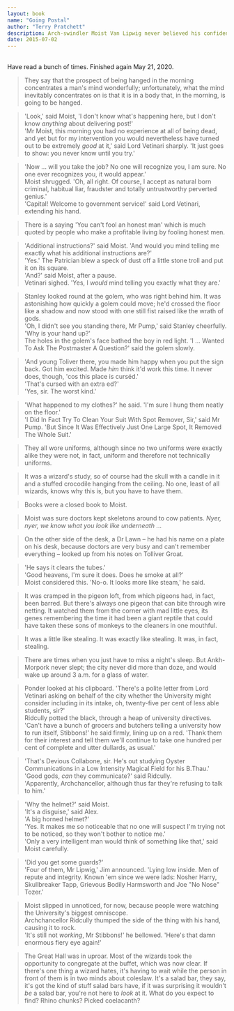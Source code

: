 ```yaml
---
layout: book
name: "Going Postal"
author: "Terry Pratchett"
description: Arch-swindler Moist Van Lipwig never believed his confidence crimes were hanging offenses - until he found himself with a noose tightly around his neck, dropping through a trapdoor, and falling into... a government job?
date: 2015-07-02
---
```

&nbsp;  
Have read a bunch of times. Finished again May 21, 2020.  

> They say that the prospect of being hanged in the morning concentrates a man's mind wonderfully; unfortunately, what the mind inevitably concentrates on is that it is in a body that, in the morning, is going to be hanged.

> 'Look,' said Moist, 'I don't know what's happening here, but I don't know *anything* about delivering post!'  
> 'Mr Moist, this morning you had no experience at all of being dead, and yet but for my intervention you would nevertheless have turned out to be extremely *good* at it,' said Lord Vetinari sharply. 'It just goes to show: you never know until you try.'

> 'Now ... will you take the job? No one will recognize you, I am sure. No one ever recognizes you, it would appear.'  
> Moist shrugged. 'Oh, all right. Of course, I accept as natural born criminal, habitual liar, fraudster and totally untrustworthy perverted genius.'  
> 'Capital! Welcome to government service!' said Lord Vetinari, extending his hand.

> There is a saying 'You can't fool an honest man' which is much quoted by people who make a profitable living by fooling honest men.

> 'Additional instructions?' said Moist. 'And would you mind telling me exactly what his additional instructions are?'  
> 'Yes.' The Patrician blew a speck of dust off a little stone troll and put it on its square.  
> 'And?' said Moist, after a pause.  
> Vetinari sighed. 'Yes, I *would* mind telling you exactly what they are.'

> Stanley looked round at the golem, who was right behind him. It was astonishing how quickly a golem could move; he'd crossed the floor like a shadow and now stood with one still fist raised like the wrath of gods.  
> 'Oh, I didn't see you standing there, Mr Pump,' said Stanley cheerfully. 'Why is your hand up?'  
> The holes in the golem's face bathed the boy in red light. 'I ... Wanted To Ask The Postmaster A Question?' said the golem slowly.

> 'And young Toliver there, you made him happy when you put the sign back. Got him excited. Made *him* think it'd work this time. It never does, though, 'cos this place is curséd.'  
> 'That's cursed with an extra ed?'  
> 'Yes, sir. The worst kind.'

> 'What happened to my clothes?' he said. 'I'm sure I hung them neatly on the floor.'  
> 'I Did In Fact Try To Clean Your Suit With Spot Remover, Sir,' said Mr Pump. 'But Since It Was Effectively Just One Large Spot, It Removed The Whole Suit.'

> They all wore uniforms, although since no two uniforms were exactly alike they were not, in fact, uniform and therefore not technically uniforms.

> It was a wizard's study, so of course had the skull with a candle in it and a stuffed crocodile hanging from the ceiling. No one, least of all wizards, knows why this is, but you have to have them.

> Books were a closed book to Moist.

> Moist was sure doctors kept skeletons around to cow patients. *Nyer, nyer, we know what you look like underneath* ...

> On the other side of the desk, a Dr Lawn – he had his name on a plate on his desk, because doctors are very busy and can't remember everything – looked up from his notes on Tolliver Groat.

> 'He says it clears the tubes.'  
> 'Good heavens, I'm sure it does. Does he smoke at all?'  
> Moist considered this. 'No-o. It looks more like steam,' he said.

> It was cramped in the pigeon loft, from which pigeons had, in fact, been barred. But there's always one pigeon that can bite through wire netting. It watched them from the corner with mad little eyes, its genes remembering the time it had been a giant reptile that could have taken these sons of monkeys to the cleaners in one mouthful.

> It was a little like stealing. It was exactly like stealing. It was, in fact, stealing.

> There are times when you just have to miss a night's sleep. But Ankh-Morpork never slept; the city never did more than doze, and would wake up around 3 a.m. for a glass of water.

> Ponder looked at his clipboard. 'There's a polite letter from Lord Vetinari asking on behalf of the city whether the University might consider including in its intake, oh, twenty-five per cent of less able students, sir?'  
> Ridcully potted the black, through a heap of university directives.  
> 'Can't have a bunch of grocers and butchers telling a university how to run itself, Stibbons!' he said firmly, lining up on a red. 'Thank them for their interest and tell them we'll continue to take one hundred per cent of complete and utter dullards, as usual.'

> 'That's Devious Collabone, sir. He's out studying Oyster Communications in a Low Intensity Magical Field for his B.Thau.'  
> 'Good gods, *can* they communicate?' said Ridcully.  
> 'Apparently, Archchancellor, although thus far they're refusing to talk to him.'

> 'Why the helmet?' said Moist.  
> 'It's a disguise,' said Alex.  
> 'A big horned helmet?'  
> 'Yes. It makes me so noticeable that no one will suspect I'm trying not to be noticed, so they won't bother to notice me.'  
> 'Only a very intelligent man would think of something like that,' said Moist carefully.

> 'Did you get some guards?'  
> 'Four of them, Mr Lipwig,' Jim announced. 'Lying low inside. Men of repute and integrity. Known 'em since we were lads: Nosher Harry, Skullbreaker Tapp, Grievous Bodily Harmsworth and Joe "No Nose" Tozer.'

> Moist slipped in unnoticed, for now, because people were watching the University's biggest omniscope.  
> Archchancellor Ridcully thumped the side of the thing with his hand, causing it to rock.  
> 'It's still not *working*, Mr Stibbons!' he bellowed. 'Here's that damn enormous fiery eye again!'

> The Great Hall was in uproar. Most of the wizards took the opportunity to congregate at the buffet, which was now clear. If there's one thing a wizard hates, it's having to wait while the person in front of them is in two minds about coleslaw. It's a salad bar, they say, it's got the kind of stuff salad bars have, if it was surprising it wouldn't *be* a salad bar, you're not here to *look* at it. What do you expect to find? Rhino chunks? Picked coelacanth?
